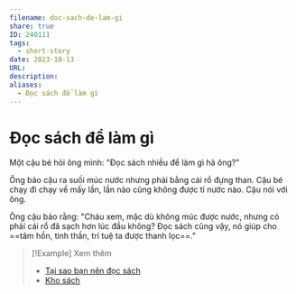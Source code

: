 ```yaml
---
filename: doc-sach-de-lam-gi
share: true
ID: 240111
tags:
  - short-story
date: 2023-10-13
URL: 
description: 
aliases:
  - Đọc sách để làm gì
---
```


# Đọc sách để làm gì

Một cậu bé hỏi ông mình: "Đọc sách nhiều để làm gì hả ông?"

Ông bảo cậu ra suối múc nước nhưng phải bằng cái rổ đựng than. Cậu bé chạy đi chạy về mấy lần, lần nào cũng không được tí nước nào. Cậu nói với ông.

Ông cậu bảo rằng: "Cháu xem, mặc dù không múc được nước, nhưng có phải cái rổ đã sạch hơn lúc đầu không? Đọc sách cũng vậy, nó giúp cho ==tâm hồn, tinh thần, trí tuệ ta được thanh lọc==."


> [!Example] Xem thêm
> - [Tại sao bạn nên đọc sách](./tai-sao-ban-nen-doc-sach.md)
> - [Kho sách](./kho-sach.md)